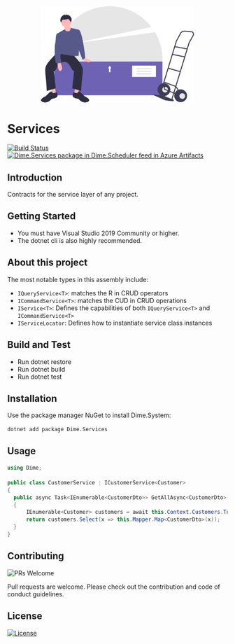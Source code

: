 <p align="center"><img src="assets/box.svg?raw=true" width="350" alt="Logo"></p>

# Services

[![Build Status](https://dev.azure.com/dimenicsbe/Utilities/_apis/build/status/dimenics.services?branchName=master)](https://dev.azure.com/dimenicsbe/Utilities/_build/latest?definitionId=179&branchName=master) [![Dime.Services package in Dime.Scheduler feed in Azure Artifacts](https://feeds.dev.azure.com/dimenicsbe/_apis/public/Packaging/Feeds/a7b896fd-9cd8-4291-afe1-f223483d87f0/Packages/f6766b4e-2b3d-4874-bd8e-f1fb9fa8296c/Badge)](https://dev.azure.com/dimenicsbe/Utilities/_packaging?_a=package&feed=a7b896fd-9cd8-4291-afe1-f223483d87f0&package=f6766b4e-2b3d-4874-bd8e-f1fb9fa8296c&preferRelease=true)

## Introduction

Contracts for the service layer of any project.

## Getting Started

- You must have Visual Studio 2019 Community or higher.
- The dotnet cli is also highly recommended.

## About this project

The most notable types in this assembly include:

- `IQueryService<T>`: matches the R in CRUD operators
- `ICommandService<T>`: matches the CUD in CRUD operations
- `IService<T>`: Defines the capabilities of both `IQueryService<T>` and `ICommandService<T>`
- `IServiceLocator`: Defines how to instantiate service class instances

## Build and Test

- Run dotnet restore
- Run dotnet build
- Run dotnet test

## Installation

Use the package manager NuGet to install Dime.System:

`dotnet add package Dime.Services`

## Usage

``` csharp
using Dime;

public class CustomerService : ICustomerService<Customer>
{
  public async Task<IEnumerable<CustomerDto>> GetAllAsync<CustomerDto>()
  {
      IEnumerable<Customer> customers = await this.Context.Customers.ToListAsync();
      return customers.Select(x => this.Mapper.Map<CustomerDto>(x));
  }
}
```

## Contributing

![PRs Welcome](https://img.shields.io/badge/PRs-welcome-brightgreen.svg?style=flat-square)

Pull requests are welcome. Please check out the contribution and code of conduct guidelines.

## License

[![License](http://img.shields.io/:license-mit-blue.svg?style=flat-square)](http://badges.mit-license.org)
